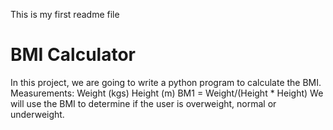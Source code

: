 This is my first readme file
# BMI Calculator
In this project, we are going to write a python program to calculate the BMI.
Measurements:
Weight (kgs)
Height (m)
BM1 = Weight/(Height * Height)
We will use the BMI to determine if the user is overweight, normal or underweight.

